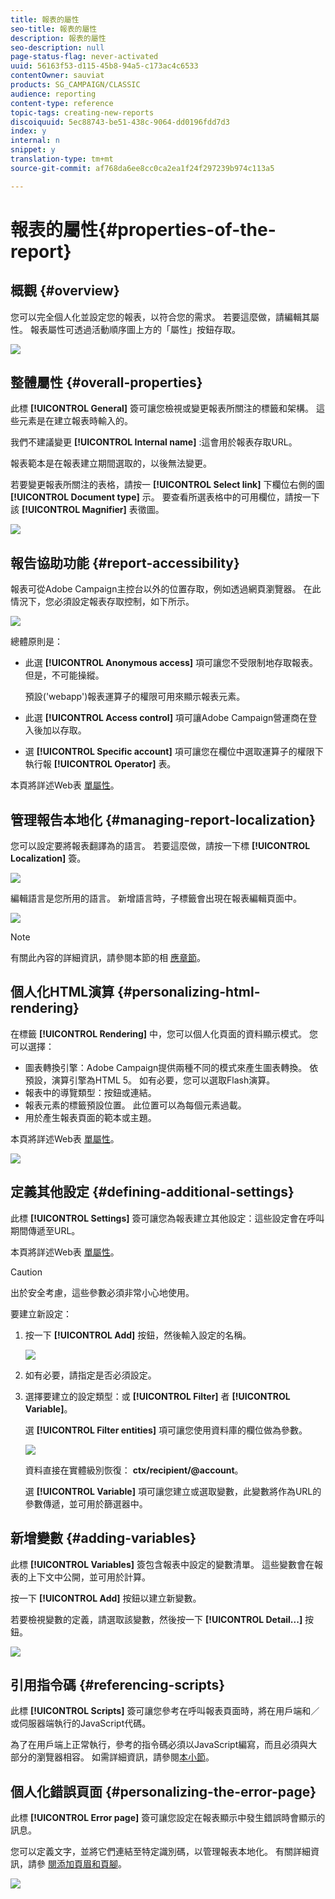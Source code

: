 ```yaml
---
title: 報表的屬性
seo-title: 報表的屬性
description: 報表的屬性
seo-description: null
page-status-flag: never-activated
uuid: 56163f53-d115-45b8-94a5-c173ac4c6533
contentOwner: sauviat
products: SG_CAMPAIGN/CLASSIC
audience: reporting
content-type: reference
topic-tags: creating-new-reports
discoiquuid: 5ec88743-be51-438c-9064-dd0196fdd7d3
index: y
internal: n
snippet: y
translation-type: tm+mt
source-git-commit: af768da6ee8cc0ca2ea1f24f297239b974c113a5

---
```



# 報表的屬性{#properties-of-the-report}

## 概觀 {#overview}

您可以完全個人化並設定您的報表，以符合您的需求。 若要這麼做，請編輯其屬性。 報表屬性可透過活動順序圖上方的「屬性」按鈕存取。

![](assets/s_ncs_advuser_report_properties_01.png)

## 整體屬性 {#overall-properties}

此標 **[!UICONTROL General]** 簽可讓您檢視或變更報表所關注的標籤和架構。 這些元素是在建立報表時輸入的。

我們不建議變更 **[!UICONTROL Internal name]** :這會用於報表存取URL。

報表範本是在報表建立期間選取的，以後無法變更。

若要變更報表所關注的表格，請按一 **[!UICONTROL Select link]** 下欄位右側的圖 **[!UICONTROL Document type]** 示。 要查看所選表格中的可用欄位，請按一下該 **[!UICONTROL Magnifier]** 表徵圖。

![](assets/s_ncs_advuser_report_properties_02.png)

## 報告協助功能 {#report-accessibility}

報表可從Adobe Campaign主控台以外的位置存取，例如透過網頁瀏覽器。 在此情況下，您必須設定報表存取控制，如下所示。

![](assets/s_ncs_advuser_report_properties_02b.png)

總體原則是：

* 此選 **[!UICONTROL Anonymous access]** 項可讓您不受限制地存取報表。 但是，不可能操縱。

   預設(&#39;webapp&#39;)報表運算子的權限可用來顯示報表元素。

* 此選 **[!UICONTROL Access control]** 項可讓Adobe Campaign營運商在登入後加以存取。
* 選 **[!UICONTROL Specific account]** 項可讓您在欄位中選取運算子的權限下執行報 **[!UICONTROL Operator]** 表。

本頁將詳述Web表 [單屬性](../../web/using/about-web-forms.md)。

## 管理報告本地化 {#managing-report-localization}

您可以設定要將報表翻譯為的語言。 若要這麼做，請按一下標 **[!UICONTROL Localization]** 簽。

![](assets/s_ncs_advuser_report_properties_06.png)

編輯語言是您所用的語言。 新增語言時，子標籤會出現在報表編輯頁面中。

![](assets/s_ncs_advuser_report_properties_05a.png)

>[!NOTE]
>
>有關此內容的詳細資訊，請參閱本節的相 [應章節](../../web/using/translating-a-web-form.md)。

## 個人化HTML演算 {#personalizing-html-rendering}

在標籤 **[!UICONTROL Rendering]** 中，您可以個人化頁面的資料顯示模式。 您可以選擇：

* 圖表轉換引擎：Adobe Campaign提供兩種不同的模式來產生圖表轉換。 依預設，演算引擎為HTML 5。 如有必要，您可以選取Flash演算。
* 報表中的導覽類型：按鈕或連結。
* 報表元素的標籤預設位置。 此位置可以為每個元素過載。
* 用於產生報表頁面的範本或主題。

本頁將詳述Web表 [單屬性](../../web/using/about-web-forms.md)。

![](assets/s_ncs_advuser_report_properties_08.png)

## 定義其他設定 {#defining-additional-settings}

此標 **[!UICONTROL Settings]** 簽可讓您為報表建立其他設定：這些設定會在呼叫期間傳遞至URL。

本頁將詳述Web表 [單屬性](../../web/using/about-web-forms.md)。

>[!CAUTION]
>
>出於安全考慮，這些參數必須非常小心地使用。

要建立新設定：

1. 按一下 **[!UICONTROL Add]** 按鈕，然後輸入設定的名稱。

   ![](assets/s_ncs_advuser_report_properties_09a.png)

1. 如有必要，請指定是否必須設定。
1. 選擇要建立的設定類型：或 **[!UICONTROL Filter]** 者 **[!UICONTROL Variable]**。

   選 **[!UICONTROL Filter entities]** 項可讓您使用資料庫的欄位做為參數。

   ![](assets/s_ncs_advuser_report_properties_09b.png)

   資料直接在實體級別恢復： **ctx/recipient/@account**。

   選 **[!UICONTROL Variable]** 項可讓您建立或選取變數，此變數將作為URL的參數傳遞，並可用於篩選器中。

## 新增變數 {#adding-variables}

此標 **[!UICONTROL Variables]** 簽包含報表中設定的變數清單。 這些變數會在報表的上下文中公開，並可用於計算。

按一下 **[!UICONTROL Add]** 按鈕以建立新變數。

若要檢視變數的定義，請選取該變數，然後按一下 **[!UICONTROL Detail...]** 按鈕。

![](assets/s_ncs_advuser_report_properties_10.png)

## 引用指令碼 {#referencing-scripts}

此標 **[!UICONTROL Scripts]** 簽可讓您參考在呼叫報表頁面時，將在用戶端和／或伺服器端執行的JavaScript代碼。

為了在用戶端上正常執行，參考的指令碼必須以JavaScript編寫，而且必須與大部分的瀏覽器相容。 如需詳細資訊，請參閱[本小節](../../web/using/web-forms-answers.md)。

## 個人化錯誤頁面 {#personalizing-the-error-page}

此標 **[!UICONTROL Error page]** 簽可讓您設定在報表顯示中發生錯誤時會顯示的訊息。

您可以定義文字，並將它們連結至特定識別碼，以管理報表本地化。 有關詳細資訊，請參 [閱添加頁眉和頁腳](../../reporting/using/element-layout.md#adding-a-header-and-a-footer)。

![](assets/s_ncs_advuser_report_properties_11.png)

